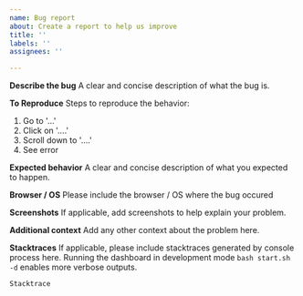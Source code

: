 ```yaml
---
name: Bug report
about: Create a report to help us improve
title: ''
labels: ''
assignees: ''

---
```


**Describe the bug**
A clear and concise description of what the bug is.

**To Reproduce**
Steps to reproduce the behavior:
1. Go to '...'
2. Click on '....'
3. Scroll down to '....'
4. See error

**Expected behavior**
A clear and concise description of what you expected to happen.

**Browser / OS**
Please include the browser / OS where the bug occured

**Screenshots**
If applicable, add screenshots to help explain your problem.

**Additional context**
Add any other context about the problem here.

**Stacktraces**
If applicable, please include stacktraces generated by console process here. Running the dashboard in development mode `bash start.sh -d` enables more verbose outputs.

```
Stacktrace
```